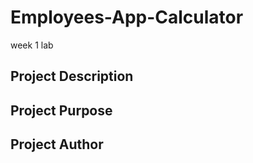 # Employees-App-Calculator
week 1 lab

##  Project Description

## Project Purpose

## Project Author
